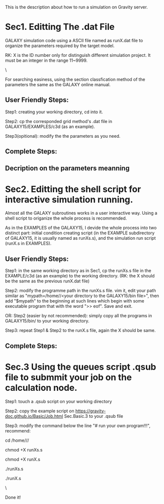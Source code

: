This is the description about how to run a simulation on Gravity server.

# Sec1. Editting The .dat File

GALAXY simulation code using a ASCII file named as runX.dat file to organize the parameters required by the target model.

RK: X is the ID number only for distinguish different simulation project. It must be an integer in the range 11~9999.

\\

For searching easiness, using the section classfication method of the parameters the same as the GALAXY online manual.

## User Friendly Steps:

Step1: creating your working directory, cd into it.

Step2: cp the corresponded grid method's .dat file in GALAXY15/EXAMPLES/c3d (as an example).

Step3(opitional): modify the the parameters as you need.


## Complete Steps:


## Decription on the parameters meanning

# Sec2. Editting the shell script for interactive simulation running.

Almost all the GALAXY subroutines works in a user interactive way. Using a shell script to origanize the whole process is recommended.

As in the EXAMPLES of the GALAXY15, I devide the whole process into two distinct part: initial condition creating script (in the EXAMPLE subdirectory of GALAXY15, it is usually named as  runXs.s), and the simulation run script (runX.s in EXAMPLES). 

## User Friendly Steps:
Step1: in the same working directory as in Sec1, cp the runXs.s file in the EXAMPLE/c3d (as an example) to the working directory. (RK: the X should be the same as the previous runX.dat file)

Step2: modify the programme path in the runXs.s file. vim it, edit your path similar as "mypath=/home/<your user name on gravity>/<your directory to the GALAXY15/bin file>", then add "$mypath" to the beginning at such lines which begin with some executable program that with the word ">> eof". Save and exit.

OR: Step2 (easier by not recommended): simply copy all the programs in GALAXY15/bin/ to your working directory.

Step3: repeat Step1 & Step2 to the runX.s file, again the X should be same.
## Complete Steps:


# Sec.3 Using the queues script .qsub file to submmit your job on the calculation node.

Step1: touch a .qsub script on your working directory

Step2: copy the example script on https://gravity-doc.github.io/Basic/Job.html Sec.Basic.3 to your .qsub file

Step3: modify the command below the line "# run your own program!!!", recommend:

cd /home/<your user name on gravity>/<your working directory>/

chmod +X runXs.s

chmod +X runX.s

./runXs.s

./runX.s

\\

Done it!
